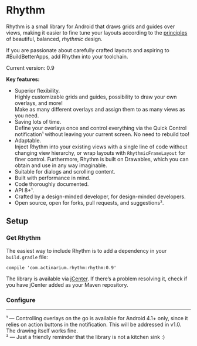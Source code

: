 # Rhythm

Rhythm is a small library for Android that draws grids and guides over views, making it easier to fine tune
your layouts according to the [principles][1] of beautiful, balanced, _rhythmic_ design.

If you are passionate about carefully crafted layouts and aspiring to #BuildBetterApps, add Rhythm into your toolchain.

Current version: 0.9

**Key features:**

* Superior flexibility.  
  Highly customizable grids and guides, possibility to draw your own overlays, and more!  
  Make as many different overlays and assign them to as many views as you need.
* Saving lots of time.  
  Define your overlays once and control everything via the Quick Control notification¹ without leaving your current screen.
  No need to rebuild too!  
* Adaptable.  
  Inject Rhythm into your existing views with a single line of code without changing view hierarchy, or wrap layouts
  with `RhythmicFrameLayout` for finer control.
  Furthermore, Rhythm is built on Drawables, which you can obtain and use in any way imaginable.  
* Suitable for dialogs and scrolling content.
* Built with performance in mind.
* Code thoroughly documented.
* API 8+¹.
* Crafted by a design-minded developer, for design-minded developers.
* Open source, open for forks, pull requests, and suggestions².

## Setup

### Get Rhythm

The easiest way to include Rhythm is to add a dependency in your `build.gradle` file:

```
compile 'com.actinarium.rhythm:rhythm:0.9'
```

The library is available via [jCenter][2]. If there’s a problem resolving it, check if you have jCenter added as your
Maven repository.

### Configure



---
¹ — Controlling overlays on the go is available for Android 4.1+ only, since it relies on action buttons
in the notification. This will be addressed in v1.0. The drawing itself works fine.  
² — Just a friendly reminder that the library is not a kitchen sink :)

[1]: http://www.google.com/design/spec/layout/metrics-keylines.html
[2]: https://bintray.com/actinarium/maven/rhythm